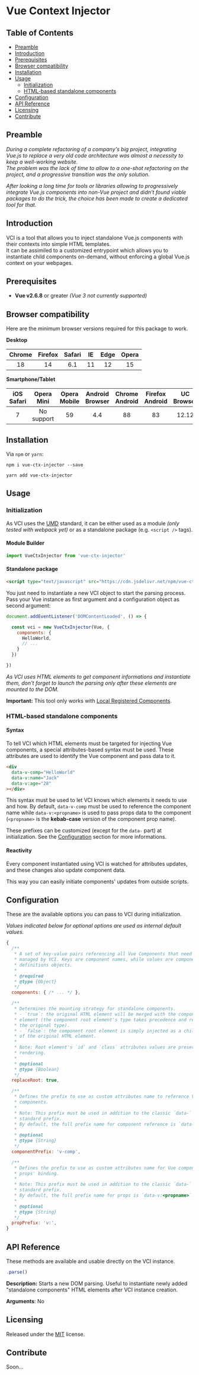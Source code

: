 # Vue Context Injector

## Table of Contents

- [Preamble](#preamble)
- [Introduction](#introduction)
- [Prerequisites](#prerequisites)
- [Browser compatibility](#browser-compatibility)
- [Installation](#installation)
- [Usage](#usage)
  - [Initialization](#initialization)
  - [HTML-based standalone components](#html-based-standalone-components)
- [Configuration](#configuration)
- [API Reference](#api-reference)
- [Licensing](#licensing)
- [Contribute](#contribute)

## Preamble

*During a complete refactoring of a company's big project, integrating Vue.js to
replace a very old code architecture was almost a necessity to keep a
well-working website.  
The problem was the lack of time to allow to a one-shot refactoring on the
project, and a progressive transition was the only solution.*

*After looking a long time for tools or libraries allowing to progressively
integrate Vue.js components into non-Vue project and didn't found viable packages
to do the trick, the choice has been made to create a dedicated tool for that.*

## Introduction

VCI is a tool that allows you to inject standalone Vue.js components with their
contexts into simple HTML templates.  
It can be assimiled to a customized entrypoint which allows you to instantiate
child components on-demand, without enforcing a global Vue.js context on your
webpages.

## Prerequisites

- **Vue v2.6.8** or greater *(Vue 3 not currently supported)*

## Browser compatibility

Here are the minimum browser versions required for this package to work.

**Desktop**

| Chrome | Firefox | Safari | IE | Edge | Opera |
|:------:|:-------:|:------:|:--:|:----:|:-----:|
| 18     | 14      | 6.1    | 11 | 12   | 15    |

**Smartphone/Tablet**

| iOS Safari | Opera Mini | Opera Mobile | Android Browser | Chrome Android | Firefox Android | UC Browser | Samsung | QQ Browser | Baidu | KaiOS |
|:----------:|:----------:|:------------:|:---------------:|:--------------:|:---------------:|:----------:|:-------:|:----------:|:-----:|:-----:|
| 7          | No support | 59           | 4.4             | 88             | 83              | 12.12      | 4       | 10.4       | 7.12  | 2.5   |

## Installation

Via `npm` or `yarn`:

```
npm i vue-ctx-injector --save
```

```
yarn add vue-ctx-injector
```

## Usage

### Initialization

As VCI uses the [UMD](https://github.com/umdjs/umd) standard, it can be either
used as a module *(only tested with webpack yet)* or as a standalone package
(e.g. `<script />` tags).

#### Module Builder

```js
import VueCtxInjector from 'vue-ctx-injector'
```

#### Standalone package

```html
<script type="text/javascript" src="https://cdn.jsdelivr.net/npm/vue-ctx-injector@1.1.2/dist/vue-ctx-injector.js"></script>
```

You just need to instantiate a new VCI object to start the parsing process.  
Pass your Vue instance as first argument and a configuration object as second
argument:

```js
document.addEventListener('DOMContentLoaded', () => {

  const vci = new VueCtxInjector(Vue, {
    components: {
      HelloWorld,
      // ...
    }
  })

})
```

*As VCI uses HTML elements to get component informations and instantiate them,
don't forget to launch the parsing only after these elements are mounted to
the DOM.*

**Important:** This tool only works with
[Local Registered Components](https://vuejs.org/v2/guide/components-registration.html).

### HTML-based standalone components

#### Syntax

To tell VCI which HTML elements must be targeted for injecting Vue components,
a special attributes-based syntax must be used. These attributes are used
to identify the Vue component and pass data to it.

```html
<div
  data-v-comp="HelloWorld"
  data-v:name="Jack"
  data-v:age="28"
></div>
```

This syntax must be used to let VCI knows which elements it needs to use and
how. By default, `data-v-comp` must be used to reference the component name
while `data-v:<propname>` is used to pass props data to the component
(`<propname>` is the **kebab-case** version of the component prop name).

These prefixes can be customized (except for the `data-` part) at
initialization. See the [Configuration](#configuration) section for more
informations.

#### Reactivity

Every component instantiated using VCI is watched for attributes updates,
and these changes also update component data.

This way you can easily initiate components' updates from outside scripts.

## Configuration

These are the available options you can pass to VCI during initialization.

*Values indicated below for optional options are used as internal default
values.*

```js
{
  /**
   * A set of key-value pairs referencing all Vue Components that need to be
   * managed by VCI. Keys are component names, while values are component
   * definitions objects.
   *
   * @required
   * @type {Object}
   */
  components: { /* ... */ },

  /**
   * Determines the mounting strategy for standalone components.
   * - `true`: the original HTML element will be merged with the component root
   * element (the component root element's type takes precedence and replaces
   * the original type).
   * - `false`: the component root element is simply injected as a child element
   * of the original HTML element.
   *
   * Note: Root element's `id` and `class` attributes values are preserved after
   * rendering.
   *
   * @optional
   * @type {Boolean}
   */
  replaceRoot: true,

  /**
   * Defines the prefix to use as custom attributes name to reference Vue
   * components.
   *
   * Note: This prefix must be used in addition to the classic `data-`
   * standard prefix.
   * By default, the full prefix name for component reference is `data-v-comp`.
   *
   * @optional
   * @type {String}
   */
  componentPrefix: 'v-comp',

  /**
   * Defines the prefix to use as custom attributes name for Vue component
   * props' binding.
   *
   * Note: This prefix must be used in addition to the classic `data-`
   * standard prefix.
   * By default, the full prefix name for props is `data-v:<propname>`.
   *
   * @optional
   * @type {String}
   */
  propPrefix: 'v:',
}
```

## API Reference

These methods are available and usable directly on the VCI instance.

```js
.parse()
```

**Description:** Starts a new DOM parsing. Useful to instantiate newly added
"standalone components" HTML elements after VCI instance creation.

**Arguments**: No

## Licensing

Released under the [MIT](https://opensource.org/licenses/MIT) license.

## Contribute

Soon...
